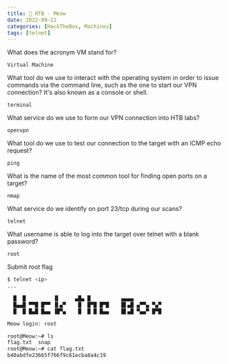 ```yaml
---
title: 🔵 HTB - Meow
date: 2022-09-22
categories: [HackTheBox, Machines]
tags: [telnet]
---
```


What does the acronym VM stand for?

`Virtual Machine`

What tool do we use to interact with the operating system in order to issue commands via the command line, such as the one to start our VPN connection? It's also known as a console or shell.

`terminal`

What service do we use to form our VPN connection into HTB labs?

`openvpn`

What tool do we use to test our connection to the target with an ICMP echo request?

`ping`

What is the name of the most common tool for finding open ports on a target?

`nmap`

What service do we identify on port 23/tcp during our scans?

`telnet`

What username is able to log into the target over telnet with a blank password?

`root`

Submit root flag

```bash
$ telnet <ip>
...

  █  █         ▐▌     ▄█▄ █          ▄▄▄▄
  █▄▄█ ▀▀█ █▀▀ ▐▌▄▀    █  █▀█ █▀█    █▌▄█ ▄▀▀▄ ▀▄▀
  █  █ █▄█ █▄▄ ▐█▀▄    █  █ █ █▄▄    █▌▄█ ▀▄▄▀ █▀█

Meow login: root

root@Meow:~# ls
flag.txt  snap
root@Meow:~# cat flag.txt
b40abdfe23665f766f9c61ecba8a4c19
```

